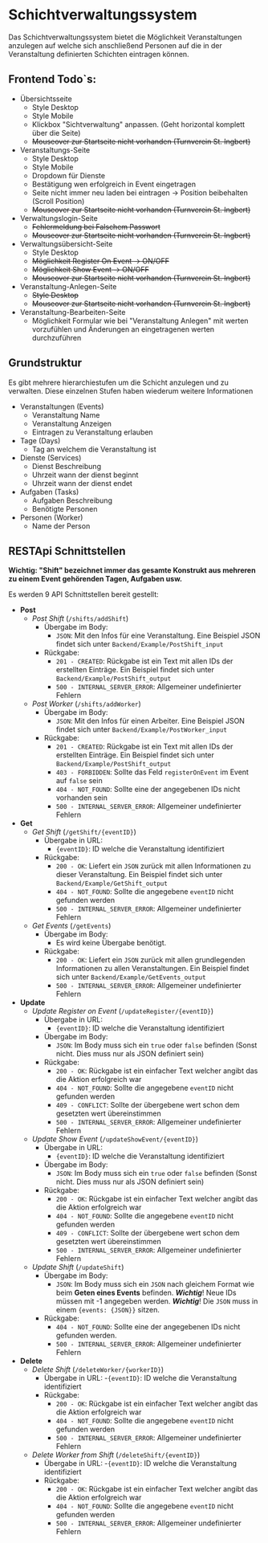 # Schichtverwaltungssystem
Das Schichtverwaltungssystem bietet die Möglichkeit Veranstaltungen anzulegen auf welche sich anschließend Personen auf die in der Veranstaltung definierten Schichten eintragen können.

## Frontend Todo`s:

- Übersichtsseite
	- Style Desktop
	- Style Mobile
	- Klickbox "Sichtverwaltung" anpassen. (Geht horizontal komplett über die Seite)
	- ~~Mouseover zur Startseite nicht vorhanden (Turnverein St. Ingbert)~~
- Veranstaltungs-Seite
	- Style Desktop
	- Style Mobile
	- Dropdown für Dienste
	- Bestätigung wen erfolgreich in Event eingetragen
	- Seite nicht immer neu laden bei eintragen -> Position beibehalten (Scroll Position)
	- ~~Mouseover zur Startseite nicht vorhanden (Turnverein St. Ingbert)~~
- Verwaltungslogin-Seite
	- ~~Fehlermeldung bei Falschem Passwort~~
	- ~~Mouseover zur Startseite nicht vorhanden (Turnverein St. Ingbert)~~
- Verwaltungsübersicht-Seite
	- Style Desktop
	- ~~Möglichkeit Register On Event -> ON/OFF~~
	- ~~Möglichkeit Show Event -> ON/OFF~~
	- ~~Mouseover zur Startseite nicht vorhanden (Turnverein St. Ingbert)~~
- Veranstaltung-Anlegen-Seite
  	- ~~Style Desktop~~
	- ~~Mouseover zur Startseite nicht vorhanden (Turnverein St. Ingbert)~~
- Veranstaltung-Bearbeiten-Seite
	- Möglichkeit Formular wie bei "Veranstaltung Anlegen" mit werten vorzufühlen und Änderungen an eingetragenen werten durchzuführen  

## Grundstruktur
Es gibt mehrere hierarchiestufen um die Schicht anzulegen und zu verwalten. Diese einzelnen Stufen haben wiederum weitere Informationen
 - Veranstaltungen (Events)
	 - Veranstaltung Name
	 - Veranstaltung Anzeigen
	 - Eintragen zu Veranstaltung erlauben
 - Tage (Days)
	 - Tag an welchem die Veranstaltung ist
 - Dienste (Services)
	 - Dienst Beschreibung
	 - Uhrzeit wann der dienst beginnt
	 - Uhrzeit wann der dienst endet
 - Aufgaben (Tasks)
	 - Aufgaben Beschreibung
	 - Benötigte Personen
 - Personen (Worker)
	 - Name der Person

## RESTApi Schnittstellen

**Wichtig: "Shift" bezeichnet immer das gesamte Konstrukt aus mehreren zu einem Event gehörenden Tagen, Aufgaben usw.**

Es werden 9 API Schnittstellen bereit gestellt:
- **Post**
	- *Post Shift* (`/shifts/addShift`)
		- Übergabe im Body:
			-  `JSON`: Mit den Infos für eine Veranstaltung. Eine Beispiel JSON findet sich unter `Backend/Example/PostShift_input`
		- Rückgabe:
			- `201 - CREATED`: Rückgabe ist ein Text mit allen IDs der erstellten Einträge. Ein Beispiel findet sich unter `Backend/Example/PostShift_output`
			- `500 - INTERNAL_SERVER_ERROR`: Allgemeiner undefinierter Fehlern
	- *Post Worker* (`/shifts/addWorker`)
		- Übergabe im Body: 
			- `JSON`: Mit den Infos für einen Arbeiter. Eine Beispiel JSON findet sich unter `Backend/Example/PostWorker_input`
		- Rückgabe:
			- `201 - CREATED`: Rückgabe ist ein Text mit allen IDs der erstellten Einträge. Ein Beispiel findet sich unter `Backend/Example/PostShift_output`
			- `403 - FORBIDDEN`: Sollte das Feld `registerOnEvent` im Event auf `false` sein
			- `404 - NOT_FOUND`: Sollte eine der angegebenen IDs nicht vorhanden sein
			- `500 - INTERNAL_SERVER_ERROR`: Allgemeiner undefinierter Fehlern
- **Get**
	- *Get Shift* (`/getShift/{eventID}`)
		- Übergabe in URL:
			- `{eventID}`: ID welche die Veranstaltung identifiziert
		- Rückgabe:
			- `200 - OK`: Liefert ein `JSON` zurück mit allen Informationen zu dieser Veranstaltung. Ein Beispiel findet sich unter `Backend/Example/GetShift_output`
			- `404 - NOT_FOUND`: Sollte die angegebene `eventID` nicht gefunden werden
			- `500 - INTERNAL_SERVER_ERROR`: Allgemeiner undefinierter Fehlern
	- *Get Events* (`/getEvents`)
		- Übergabe im Body:
			- Es wird keine Übergabe benötigt.
		- Rückgabe:
			- `200 - OK`: Liefert ein `JSON` zurück mit allen grundlegenden Informationen zu allen Veranstaltungen. Ein Beispiel findet sich unter `Backend/Example/GetEvents_output`
			- `500 - INTERNAL_SERVER_ERROR`: Allgemeiner undefinierter Fehlern
- **Update**
	- *Update Register on Event* (`/updateRegister/{eventID}`)
		- Übergabe in URL:
			- `{eventID}`: ID welche die Veranstaltung identifiziert
		- Übergabe im Body:
			- `JSON`: Im Body muss sich ein `true` oder `false` befinden (Sonst nicht. Dies muss nur als JSON definiert sein)
		- Rückgabe:
			- `200 - OK`: Rückgabe ist ein einfacher Text welcher angibt das die Aktion erfolgreich war
			- `404 - NOT_FOUND`: Sollte die angegebene `eventID` nicht gefunden werden
			- `409 - CONFLICT`: Sollte der übergebene wert schon dem gesetzten wert übereinstimmen
			- `500 - INTERNAL_SERVER_ERROR`: Allgemeiner undefinierter Fehlern
	- *Update Show Event* (`/updateShowEvent/{eventID}`)
		- Übergabe in URL:
			- `{eventID}`: ID welche die Veranstaltung identifiziert
		- Übergabe im Body:
			-  `JSON`: Im Body muss sich ein `true` oder `false` befinden (Sonst nicht. Dies muss nur als JSON definiert sein)
		- Rückgabe:
			- `200 - OK`: Rückgabe ist ein einfacher Text welcher angibt das die Aktion erfolgreich war
			- `404 - NOT_FOUND`: Sollte die angegebene `eventID` nicht gefunden werden
			- `409 - CONFLICT`: Sollte der übergebene wert schon dem gesetzten wert übereinstimmen
			- `500 - INTERNAL_SERVER_ERROR`: Allgemeiner undefinierter Fehlern
	- *Update Shift* (`/updateShift`)
		- Übergabe im Body:
			-  `JSON`: Im Body muss sich ein `JSON` nach gleichem Format wie beim **Geten eines Events** befinden. ***Wichtig***! Neue IDs müssen mit -1 angegeben werden. ***Wichtig***! Die `JSON` muss in einem `{events: {JSON}}` sitzen.
		- Rückgabe:
			- `404 - NOT_FOUND`: Sollte eine der angegebenen IDs nicht gefunden werden.
			- `500 - INTERNAL_SERVER_ERROR`: Allgemeiner undefinierter Fehlern
- **Delete**
	- *Delete Shift* (`/deleteWorker/{workerID}`)
		- Übergabe in URL:
			-`{eventID}`: ID welche die Veranstaltung identifiziert
		- Rückgabe:
			- `200 - OK`: Rückgabe ist ein einfacher Text welcher angibt das die Aktion erfolgreich war
			- `404 - NOT_FOUND`: Sollte die angegebene `eventID` nicht gefunden werden
			- `500 - INTERNAL_SERVER_ERROR`: Allgemeiner undefinierter Fehlern
	- *Delete Worker from Shift* (`/deleteShift/{eventID}`)
		- Übergabe in URL:
			-`{eventID}`: ID welche die Veranstaltung identifiziert
		- Rückgabe:
			- `200 - OK`: Rückgabe ist ein einfacher Text welcher angibt das die Aktion erfolgreich war
			- `404 - NOT_FOUND`: Sollte die angegebene `eventID` nicht gefunden werden
			- `500 - INTERNAL_SERVER_ERROR`: Allgemeiner undefinierter Fehlern
